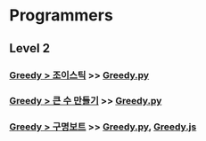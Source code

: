 # Programmers

## Level 2

### [Greedy > 조이스틱](https://programmers.co.kr/learn/courses/30/lessons/42860) >> [Greedy.py](JY_Joystick.py)

### [Greedy > 큰 수 만들기](https://programmers.co.kr/learn/courses/30/lessons/42883) >> [Greedy.py](JY_make_big_num_3.py)

### [Greedy > 구명보트](https://programmers.co.kr/learn/courses/30/lessons/42885) >> [Greedy.py](JY_lifeboat_1.py), [Greedy.js](JY_lifeboat.js)





